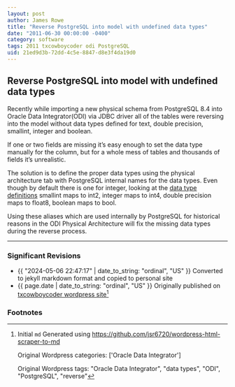 ```yaml
---
layout: post
author: James Rowe
title: "Reverse PostgreSQL into model with undefined data types"
date: "2011-06-30 00:00:00 -0400"
category: software
tags: 2011 txcowboycoder odi PostgreSQL
uid: 21ed9d3b-72dd-4c5e-8847-d8e3f4da19d0
---
```


## Reverse PostgreSQL into model with undefined data types

Recently while importing a new physical schema from PostgreSQL 8.4 into Oracle Data Integrator(ODI) via JDBC driver all of the tables were reversing into the model without data types defined for text, double precision, smallint, integer and boolean.

If one or two fields are missing it’s easy enough to set the data type manually for the column, but for a whole mess of tables and thousands of fields it’s unrealistic.

The solution is to define the proper data types using the physical architecture tab with PostgreSQL internal names for the data types. Even though by default there is one for integer, looking at the [data type definitions](http://www.postgresql.org/docs/8.2/static/datatype.html#DATATYPE-TABLE) smallint maps to int2, integer maps to int4, double precision maps to float8, boolean maps to bool.

Using these aliases which are used internally by PostgreSQL for historical reasons in the ODI Physical Architecture will fix the missing data types during the reverse process.

---

### Significant Revisions

- {{ "2024-05-06 22:47:17" | date_to_string: "ordinal", "US" }} Converted to jekyll markdown format and copied to personal site
- {{ page.date | date_to_string: "ordinal", "US" }} Originally published on [txcowboycoder wordpress site](https://txcowboycoder.wordpress.com/2011/06/30/reverse-postgresql-into-model-with-undefined-data-types/)[^draft]

### Footnotes

[^draft]: Initial `md` Generated using <https://github.com/jsr6720/wordpress-html-scraper-to-md>

    Original Wordpress categories: ['Oracle Data Integrator']

    Original Wordpress tags: "Oracle Data Integrator", "data types", "ODI", "PostgreSQL", "reverse"